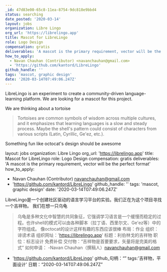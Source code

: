 ```yaml
---
_id: 47d83e00-65c8-11ea-8754-9dc818e9bbd4
status: searching
date_posted: '2020-03-14'
layout: jobs
organization: Libre Lingo
org_url: 'https://librelingo.app'
title: Mascot for LibreLingo
role: Logo Design
compensation: gratis
deliverables: 'A mascot is the primary requirement, vector will be the perfect format'
how_to_apply:
  - Navan Chauhan (Contributor) <navanchauhan@gmail.com>
  - 'https://github.com/kantord/LibreLingo'
github_handle: ''
tags: 'mascot, graphic design'
date: '2020-03-14T07:49:06.247Z'
---
```

LibreLingo is an experiment to create a community-driven language-learning platform. We are looking for a mascot for this project.

We are thinking about a tortoise

> Tortoises are common symbols of wisdom across multiple cultures, and it emphasizes that learning languages is a slow and steady process. Maybe the shell's pattern could consist of characters from various scripts (Latin, Cyrillic, Ge'ez, etc.).

Something fun like octocat's design should be awesome

layout: jobs
organization: Libre Lingo
org_url: 'https://librelingo.app'
title: Mascot for LibreLingo
role: Logo Design
compensation: gratis
deliverables: 'A mascot is the primary requirement, vector will be the perfect format'
how_to_apply:
  - Navan Chauhan (Contributor) <navanchauhan@gmail.com>
  - 'https://github.com/kantord/LibreLingo'
github_handle: ''
tags: 'mascot, graphic design'
date: '2020-03-14T07:49:06.247Z'

LibreLingo是一个创建社区驱动的语言学习平台的实验。我们正在为这个项目寻找一个吉祥物。
我们在想一只乌龟
>乌龟是多种文化中智慧的共同象征，它强调学习语言是一个缓慢而稳定的过程。也许shell的模式可以由各种脚本（拉丁语、西里尔文、Ge'ez等）中的字符组成。
>像octocat的设计这样有趣的东西应该很棒
>布局：作业
>组织：诽谤术语
>组织网址：'https://librelingo.app'
>标题：利伯林戈的吉祥物
>职位：标志设计
>免费补偿
>交付物：“吉祥物是首要要求，矢量将是完美的格式”
>如何申请：
>-Navan Chauhan（撰稿人）<navanchauhan@gmail.com>
- 'https://github.com/kantord/LibreLingo'
github_句柄：“”
tags:'吉祥物，平面设计'
日期：“2020-03-14T07:49:06.247Z”
